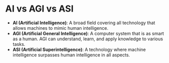 # AI vs AGI vs ASI

- **AI (Artificial Intelligence)**: A broad field covering all technology that allows machines to mimic human intelligence.
- **AGI (Artificial General Intelligence)**: A computer system that is as smart as a human. AGI can understand, learn, and apply knowledge to various tasks.
- **ASI (Artificial Superintelligence)**: A technology where machine intelligence surpasses human intelligence in all aspects.


